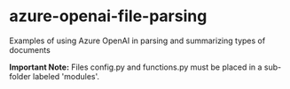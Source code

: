 # azure-openai-file-parsing
Examples of using Azure OpenAI in parsing and summarizing types of documents

<b>Important Note:</b> Files config.py and functions.py must be placed in a sub-folder labeled 'modules'.
